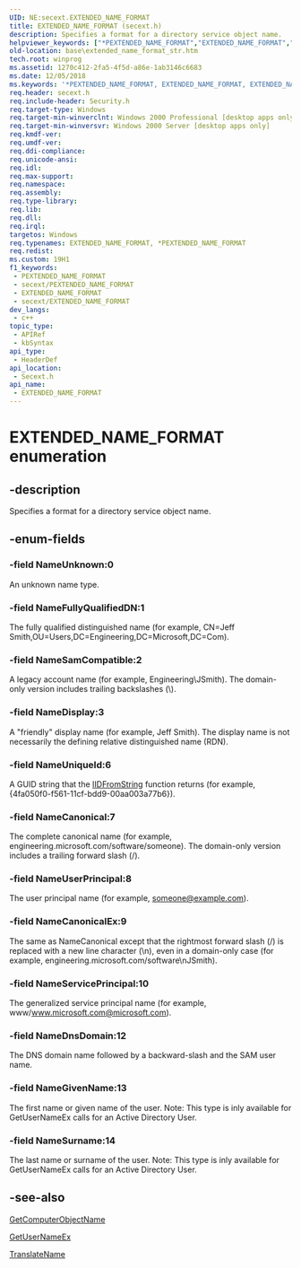 ```yaml
---
UID: NE:secext.EXTENDED_NAME_FORMAT
title: EXTENDED_NAME_FORMAT (secext.h)
description: Specifies a format for a directory service object name.
helpviewer_keywords: ["*PEXTENDED_NAME_FORMAT","EXTENDED_NAME_FORMAT","EXTENDED_NAME_FORMAT enumeration","NameCanonical","NameCanonicalEx","NameDisplay","NameDnsDomain","NameFullyQualifiedDN","NameSamCompatible","NameServicePrincipal","NameUniqueId","NameUnknown","NameUserPrincipal","PEXTENDED_NAME_FORMAT","PEXTENDED_NAME_FORMAT enumeration pointer","_win32_extended_name_format_str","base.extended_name_format_str","secext/EXTENDED_NAME_FORMAT","secext/NameCanonical","secext/NameCanonicalEx","secext/NameDisplay","secext/NameDnsDomain","secext/NameFullyQualifiedDN","secext/NameSamCompatible","secext/NameServicePrincipal","secext/NameUniqueId","secext/NameUnknown","secext/NameUserPrincipal","secext/PEXTENDED_NAME_FORMAT"]
old-location: base\extended_name_format_str.htm
tech.root: winprog
ms.assetid: 1270c412-2fa5-4f5d-a86e-1ab3146c6683
ms.date: 12/05/2018
ms.keywords: '*PEXTENDED_NAME_FORMAT, EXTENDED_NAME_FORMAT, EXTENDED_NAME_FORMAT enumeration, NameCanonical, NameCanonicalEx, NameDisplay, NameDnsDomain, NameFullyQualifiedDN, NameSamCompatible, NameServicePrincipal, NameUniqueId, NameUnknown, NameUserPrincipal, PEXTENDED_NAME_FORMAT, PEXTENDED_NAME_FORMAT enumeration pointer, _win32_extended_name_format_str, base.extended_name_format_str, secext/EXTENDED_NAME_FORMAT, secext/NameCanonical, secext/NameCanonicalEx, secext/NameDisplay, secext/NameDnsDomain, secext/NameFullyQualifiedDN, secext/NameSamCompatible, secext/NameServicePrincipal, secext/NameUniqueId, secext/NameUnknown, secext/NameUserPrincipal, secext/PEXTENDED_NAME_FORMAT'
req.header: secext.h
req.include-header: Security.h
req.target-type: Windows
req.target-min-winverclnt: Windows 2000 Professional [desktop apps only]
req.target-min-winversvr: Windows 2000 Server [desktop apps only]
req.kmdf-ver: 
req.umdf-ver: 
req.ddi-compliance: 
req.unicode-ansi: 
req.idl: 
req.max-support: 
req.namespace: 
req.assembly: 
req.type-library: 
req.lib: 
req.dll: 
req.irql: 
targetos: Windows
req.typenames: EXTENDED_NAME_FORMAT, *PEXTENDED_NAME_FORMAT
req.redist: 
ms.custom: 19H1
f1_keywords:
 - PEXTENDED_NAME_FORMAT
 - secext/PEXTENDED_NAME_FORMAT
 - EXTENDED_NAME_FORMAT
 - secext/EXTENDED_NAME_FORMAT
dev_langs:
 - c++
topic_type:
 - APIRef
 - kbSyntax
api_type:
 - HeaderDef
api_location:
 - Secext.h
api_name:
 - EXTENDED_NAME_FORMAT
---
```


# EXTENDED_NAME_FORMAT enumeration


## -description

Specifies a format for a directory service object name.

## -enum-fields

### -field NameUnknown:0

An unknown name type.

### -field NameFullyQualifiedDN:1

The fully qualified distinguished name (for example, CN=Jeff Smith,OU=Users,DC=Engineering,DC=Microsoft,DC=Com).

### -field NameSamCompatible:2

A legacy account name (for example, Engineering\JSmith). The domain-only version includes trailing backslashes (\\).

### -field NameDisplay:3

A "friendly" display name (for example, Jeff Smith). The display name is not necessarily the defining relative distinguished name (RDN).

### -field NameUniqueId:6

A GUID string that the 
<a href="/windows/desktop/api/combaseapi/nf-combaseapi-iidfromstring">IIDFromString</a> function returns (for example, {4fa050f0-f561-11cf-bdd9-00aa003a77b6}).

### -field NameCanonical:7

The complete canonical name (for example, engineering.microsoft.com/software/someone). The domain-only version includes a trailing forward slash (/).

### -field NameUserPrincipal:8

The user principal name (for example, someone@example.com).

### -field NameCanonicalEx:9

The same as NameCanonical except that the rightmost forward slash (/) is replaced with a new line character (\n), even in a domain-only case (for example, engineering.microsoft.com/software\nJSmith).

### -field NameServicePrincipal:10

The generalized service principal name (for example, www/www.microsoft.com@microsoft.com).

### -field NameDnsDomain:12

The DNS domain name followed by a backward-slash and the SAM user name.

### -field NameGivenName:13

The first name or given name of the user. Note: This type is inly available for GetUserNameEx calls for an Active Directory User.

### -field NameSurname:14

The last name or surname of the user. Note: This type is inly available for GetUserNameEx calls for an Active Directory User.

## -see-also

<a href="/windows/desktop/api/secext/nf-secext-getcomputerobjectnamea">GetComputerObjectName</a>



<a href="/windows/desktop/api/secext/nf-secext-getusernameexa">GetUserNameEx</a>



<a href="/windows/desktop/api/secext/nf-secext-translatenamea">TranslateName</a>

